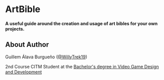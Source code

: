 # ArtBible
#### A useful guide around the creation and usage of art bibles for your own projects.
## About Author
Guillem Álava Burgueño ([@WillyTrek19](https://github.com/WillyTrek19))

2nd Course CITM Student at the [Bachelor's degree in Video Game Design and Development](https://www.citm.upc.edu/ing/estudis/grau-videojocs-bcn/)
